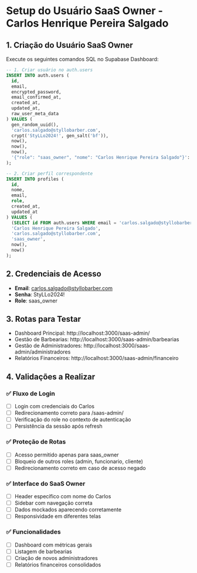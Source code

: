# Setup do Usuário SaaS Owner - Carlos Henrique Pereira Salgado

## 1. Criação do Usuário SaaS Owner

Execute os seguintes comandos SQL no Supabase Dashboard:

```sql
-- 1. Criar usuário no auth.users
INSERT INTO auth.users (
  id,
  email,
  encrypted_password,
  email_confirmed_at,
  created_at,
  updated_at,
  raw_user_meta_data
) VALUES (
  gen_random_uuid(),
  'carlos.salgado@styllobarber.com',
  crypt('StyLLo2024!', gen_salt('bf')),
  now(),
  now(),
  now(),
  '{"role": "saas_owner", "nome": "Carlos Henrique Pereira Salgado"}'::jsonb
);

-- 2. Criar perfil correspondente
INSERT INTO profiles (
  id,
  nome,
  email,
  role,
  created_at,
  updated_at
) VALUES (
  (SELECT id FROM auth.users WHERE email = 'carlos.salgado@styllobarber.com'),
  'Carlos Henrique Pereira Salgado',
  'carlos.salgado@styllobarber.com',
  'saas_owner',
  now(),
  now()
);
```

## 2. Credenciais de Acesso

- **Email**: carlos.salgado@styllobarber.com
- **Senha**: StyLLo2024!
- **Role**: saas_owner

## 3. Rotas para Testar

- Dashboard Principal: http://localhost:3000/saas-admin/
- Gestão de Barbearias: http://localhost:3000/saas-admin/barbearias
- Gestão de Administradores: http://localhost:3000/saas-admin/administradores
- Relatórios Financeiros: http://localhost:3000/saas-admin/financeiro

## 4. Validações a Realizar

### ✅ Fluxo de Login
- [ ] Login com credenciais do Carlos
- [ ] Redirecionamento correto para /saas-admin/
- [ ] Verificação do role no contexto de autenticação
- [ ] Persistência da sessão após refresh

### ✅ Proteção de Rotas
- [ ] Acesso permitido apenas para saas_owner
- [ ] Bloqueio de outros roles (admin, funcionario, cliente)
- [ ] Redirecionamento correto em caso de acesso negado

### ✅ Interface do SaaS Owner
- [ ] Header específico com nome do Carlos
- [ ] Sidebar com navegação correta
- [ ] Dados mockados aparecendo corretamente
- [ ] Responsividade em diferentes telas

### ✅ Funcionalidades
- [ ] Dashboard com métricas gerais
- [ ] Listagem de barbearias
- [ ] Criação de novos administradores
- [ ] Relatórios financeiros consolidados